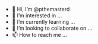 - 👋 Hi, I’m @pthemasterd
- 👀 I’m interested in ...
- 🌱 I’m currently learning ...
- 💞️ I’m looking to collaborate on ...
- 📫 How to reach me ...

<!---
pthemasterd/pthemasterd is a ✨ special ✨ repository because its `README.md` (this file) appears on your GitHub profile.
You can click the Preview link to take a look at your changes.
--->
